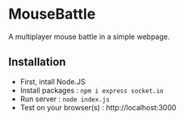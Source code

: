 # MouseBattle

A multiplayer mouse battle in a simple webpage.

## Installation ##

 - First, intall Node.JS
 - Install packages : ```npm i express socket.io```
 - Run server : ```node index.js```
 - Test on your browser(s) : http://localhost:3000
